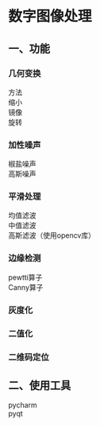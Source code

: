 # 数字图像处理
## 一、功能
### 几何变换
方法  
缩小  
镜像  
旋转  
### 加性噪声
椒盐噪声  
高斯噪声  
### 平滑处理
均值滤波  
中值滤波  
高斯滤波（使用opencv库）  
### 边缘检测 
pewtti算子  
Canny算子  
### 灰度化
### 二值化
### 二维码定位

## 二、使用工具
pycharm  
pyqt  



